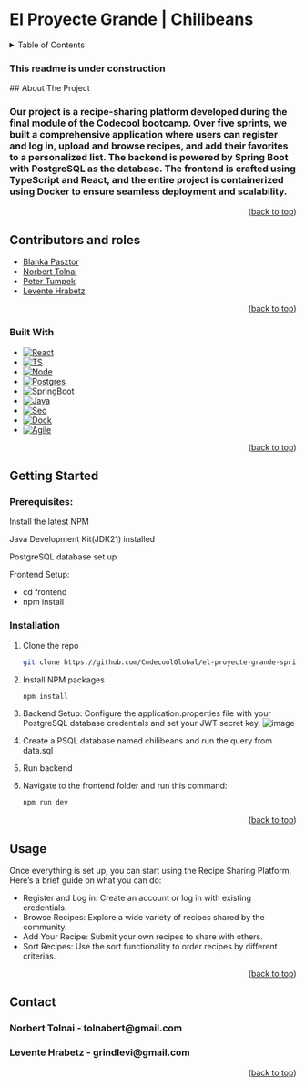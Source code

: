 <a name="readme-top"></a>
<h1>El Proyecte Grande | Chilibeans</h1>
<!-- TABLE OF CONTENTS -->
<details>
  <summary>Table of Contents</summary>
  <ol>
    <li>
      <a href="#about-the-project">About The Project</a>
      <ul>
        <li><a href="#contributors-and-roles">Contributors and roles</a></li>
        <li><a href="#built-with">Built With</a></li>
      </ul>
    </li>
    <li>
      <a href="#getting-started">Getting Started</a>
      <ul>
        <li><a href="#prerequisites">Prerequisites</a></li>
        <li><a href="#installation">Installation</a></li>
      </ul>
    </li>
    <li><a href="#usage">Usage</a></li>
    <li><a href="#contact">Contact</a></li>
  </ol>
</details>

<!-- ABOUT THE PROJECT -->
<h3>This readme is under construction</h3> 
## About The Project
<h3>Our project is a recipe-sharing platform developed during the final module of the Codecool bootcamp. Over five sprints, we built a comprehensive application where users can register and log in, upload and browse recipes, and add their favorites to a personalized list. The backend is powered by Spring Boot with PostgreSQL as the database. The frontend is crafted using TypeScript and React, and the entire project is containerized using Docker to ensure seamless deployment and scalability.</h3>
<p align="right">(<a href="#readme-top">back to top</a>)</p>

## Contributors and roles
- [Blanka Pasztor](https://github.com/blankapsz)
- [Norbert Tolnai](https://github.com/tolnabert)
- [Peter Tumpek](https://github.com/tumpeti)
- [Levente Hrabetz](https://github.com/grindlevi)
<p align="right">(<a href="#readme-top">back to top</a>)</p>


### Built With
* [![React][React.js]][React-url]
* [![TS][Typescript]][Typescript-url]
* [![Node][NodeJs]][NodeJs-url]
* [![Postgres][PostgreSQL]][Postgres-url]
* [![SpringBoot][Spring]][SpringBoot-url]
* [![Java][Java]][Java-url]
* [![Sec][SpringSec]][SpringSec-url]
* [![Dock][Docker]][Docker-url]
* [![Agile][Trello]][Trello-url]
<p align="right">(<a href="#readme-top">back to top</a>)</p>

<!-- GETTING STARTED -->
## Getting Started
### Prerequisites:

<p>Install the latest NPM</p>
<p>Java Development Kit(JDK21) installed</p>
<p>PostgreSQL database set up</p>

<p>Frontend Setup: </p>
<ul>
  <li>cd frontend</li>
  <li>npm install</li>
</ul>

### Installation
1. Clone the repo
   ```sh
   git clone https://github.com/CodecoolGlobal/el-proyecte-grande-sprint-1-java-tolnabert
   ```
2. Install NPM packages
   ```sh
   npm install
   ```
3. Backend Setup:
Configure the application.properties file with your PostgreSQL database credentials and set your JWT secret key.
![image](https://github.com/CodecoolGlobal/el-proyecte-grande-sprint-1-java-tolnabert/assets/134206215/88c721f1-aecf-4a7b-9ae1-958d4eb5f801)

5. Create a PSQL database named chilibeans and run the query from data.sql

6. Run backend

7. Navigate to the frontend folder and run this command:
   ```sh
   npm run dev
   ```
<p align="right">(<a href="#readme-top">back to top</a>)</p>

<!-- USAGE EXAMPLES -->
## Usage
Once everything is set up, you can start using the Recipe Sharing Platform. Here’s a brief guide on what you can do:

- Register and Log in: Create an account or log in with existing credentials.
- Browse Recipes: Explore a wide variety of recipes shared by the community.
- Add Your Recipe: Submit your own recipes to share with others.
- Sort Recipes: Use the sort functionality to order recipes by different criterias.
<p align="right">(<a href="#readme-top">back to top</a>)</p>

<!-- CONTACT -->
## Contact
<h3>Norbert Tolnai - tolnabert@gmail.com</h3>
<h3>Levente Hrabetz - grindlevi@gmail.com</h3>
<p align="right">(<a href="#readme-top">back to top</a>)</p>

<!-- MARKDOWN LINKS & IMAGES -->
<!-- https://www.markdownguide.org/basic-syntax/#reference-style-links -->
[React.js]: https://img.shields.io/badge/React-20232A?style=for-the-badge&logo=react&logoColor=61DAFB
[React-url]: https://reactjs.org/
[PostgreSQL]:https://img.shields.io/badge/postgres-%23316192.svg?style=for-the-badge&logo=postgresql&logoColor=white
[Postgres-url]:https://www.postgresql.org/
[Spring]:https://img.shields.io/badge/spring-%236DB33F.svg?style=for-the-badge&logo=spring&logoColor=white
[SpringBoot-url]:https://spring.io/projects/spring-boot
[NodeJs]:https://img.shields.io/badge/Node.js-43853D?style=for-the-badge&logo=node.js&logoColor=white
[NodeJs-url]:https://nodejs.org/en
[Java]:https://img.shields.io/badge/Java-ED8B00?style=for-the-badge&logo=openjdk&logoColor=white
[Java-url]:https://www.java.com/en/
[Typescript]:https://img.shields.io/badge/TypeScript-007ACC?style=for-the-badge&logo=typescript&logoColor=white
[Typescript-url]:https://www.typescriptlang.org/
[Trello]:https://img.shields.io/badge/Trello-0052CC?style=for-the-badge&logo=trello&logoColor=white
[Trello-url]:https://trello.com/
[SpringSec]:https://img.shields.io/badge/Spring_Security-6DB33F?style=for-the-badge&logo=Spring-Security&logoColor=white
[SpringSec-url]:https://spring.io/projects/spring-security
[Docker]:https://img.shields.io/badge/docker-%230db7ed.svg?style=for-the-badge&logo=docker&logoColor=white
[Docker-url]:https://www.docker.com/
